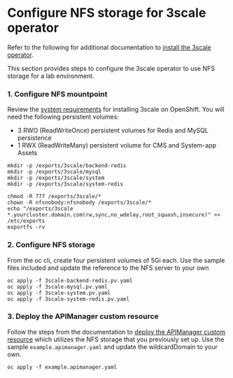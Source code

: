 # Configure NFS storage for 3scale operator

Refer to the following for additional documentation to [install the 3scale operator].

This section provides steps to configure the 3scale operator to use NFS storage for a lab environment.

### 1. Configure NFS mountpoint

Review the [system requirements] for installing 3scale on OpenShift.  You will need the following persistent volumes:
* 3 RWO (ReadWriteOnce) persistent volumes for Redis and MySQL persistence
* 1 RWX (ReadWriteMany) persistent volume for CMS and System-app Assets

```
mkdir -p /exports/3scale/backend-redis
mkdir -p /exports/3scale/mysql
mkdir -p /exports/3scale/system
mkdir -p /exports/3scale/system-redis

chmod -R 777 /exports/3scale/*
chown -R nfsnobody:nfsnobody /exports/3scale/*
echo "/exports/3scale *.yourcluster.domain.com(rw,sync,no_wdelay,root_squash,insecure)" >> /etc/exports
exportfs -rv
```

### 2. Configure NFS storage

From the oc cli, create four persistent volumes of 5Gi each.  Use the sample files included and update the reference to the NFS server to your own
```
oc apply -f 3scale-backend-redis.pv.yaml
oc apply -f 3scale-mysql.pv.yaml
oc apply -f 3scale-system.pv.yaml
oc apply -f 3scale-system-redis.pv.yaml
```

### 3. Deploy the APIManager custom resource

Follow the steps from the documentation to [deploy the APIManager custom resource] which utilizes the NFS storage that you previously set up.  Use the sample `example.apimanager.yaml` and update the wildcardDomain to your own.
```
oc apply -f example.apimanager.yaml
```

[install the 3scale operator]: https://access.redhat.com/documentation/en-us/red_hat_3scale_api_management/2.8/html-single/installing_3scale/index#installing-threescale-operator-on-openshift
[system requirements]: https://access.redhat.com/documentation/en-us/red_hat_3scale_api_management/2.8/html-single/installing_3scale/index#system-requirements-for-installing-threescale-on-openshift
[deploy the APIManager custom resource]: https://access.redhat.com/documentation/en-us/red_hat_3scale_api_management/2.8/html-single/installing_3scale/index#deploying-apimanager-custom-resource
